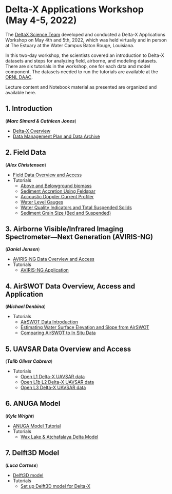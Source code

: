 #  Delta-X Applications Workshop (May 4-5, 2022)

The [DeltaX Science Team](https://deltax.jpl.nasa.gov/) developed and conducted a Delta-X Applications Workshop on May 4th and 5th, 2022, which was held virtually and in person at The Estuary at the Water Campus Baton Rouge, Louisiana.

In this two-day workshop, the scientists covered an introduction to Delta-X datasets and steps for analyzing field, airborne, and modeling datasets. There are six tutorials in the workshop, one for each data and model component. The datasets needed to run the tutorials are available at the [ORNL DAAC](https://daac.ornl.gov/deltax).

Lecture content and Notebook material as presented are organized and available here.

## 1. Introduction 
(***Marc Simard & Cathleen Jones***)
- [Delta-X Overview](slides/DeltaX_Overview_Apps_Workshop_Simard.pdf)
- [Data Management Plan and Data Archive](slides/DeltaX_DataOverview_Apps_Workshop_Jones.pdf)

## 2. Field Data
(***Alex Christensen***)
- [Field Data Overview and Access](slides/DeltaX_FieldData_Apps_Workshop_Christensen.pdf)
- Tutorials
  - [Above and Belowground biomass](tutorials/DeltaXWorkshop_Field/notebooks_V2/Module1_Biomass.ipynb)
  - [Sediment Accretion Using Feldspar](tutorials/DeltaXWorkshop_Field/notebooks_V2/Module_2_Sediment_Accretion.ipynb)
  - [Accoustic Doppler Current Profiler](tutorials/DeltaXWorkshop_Field/notebooks_V2/Module3_ADCP.ipynb)
  - [Water Level Gauges](tutorials/DeltaXWorkshop_Field/notebooks_V2/Module4_Gauges.ipynb)
  - [Water Quality Indicators and Total Suspended Solids](tutorials/DeltaXWorkshop_Field/notebooks_V2/Module5_Water_Quality.ipynb)
  - [Sediment Grain Size (Bed and Suspended)](tutorials/DeltaXWorkshop_Field/notebooks_V2/Module6_Grain_Size.ipynb)

## 3. Airborne Visible/Infrared Imaging Spectrometer—Next Generation (AVIRIS-NG)
(***Daniel Jensen***)
- [AVIRIS-NG Data Overview and Access](slides/DeltaX_AVIRISNG_Apps_Workshop_Jensen.pdf)
- Tutorials
  - [AVIRIS-NG Application](tutorials/DeltaX_Workshop_AVIRIS-NG/DeltaX_OpenDataWorkshop_AVIRIS-NG.ipynb)

## 4. AirSWOT Data Overview, Access and Application
(***Michael Denbina***)
- Tutorials
  - [AirSWOT Data Introduction](tutorials/DeltaX_Applications_Workshop_AirSWOT/1_AirSWOT_Data_Introduction.ipynb)
  - [Estimating Water Surface Elevation and Slope from AirSWOT](tutorials/DeltaX_Applications_Workshop_AirSWOT/2_Estimating_Water_Surface_Elevation_and_Slope_from_AirSWOT.ipynb)
  - [Comparing AirSWOT to In Situ Data](tutorials/DeltaX_Applications_Workshop_AirSWOT/3_Comparing_AirSWOT_to_In_Situ_Data.ipynb)

## 5. UAVSAR Data Overview and Access
(***Talib Oliver Cabrera***)
- Tutorials
  - [Open L1 Delta-X UAVSAR data](tutorials/deltax_applications_workshop/deltax_l1_slc.ipynb)
  - [Open L1b L2 Delta-X UAVSAR data](tutorials/deltax_applications_workshop/deltax_l1b_l2_interferograms.ipynb)
  - [Open L3 Delta-X UAVSAR data](tutorials/deltax_applications_workshop/deltax_l3_wlc_time_steps.ipynb)

## 6. ANUGA Model
(***Kyle Wright***)
- [ANUGA Model Tutorial](slides/DeltaX_ANUGA_Apps_Workshop_Wright.pdf)
- Tutorials
  - [Wax Lake & Atchafalaya Delta Model](tutorials/ANUGA_DXWorkshop)

## 7. Delft3D Model
(***Luca Cortese***)
- [Delft3D model](slides/DeltaX_Delft3d_Apps_Workshop_Cortese.pdf)
- Tutorials
  - [Set up Delft3D model for Delta-X](tutorials/Delft3D)
